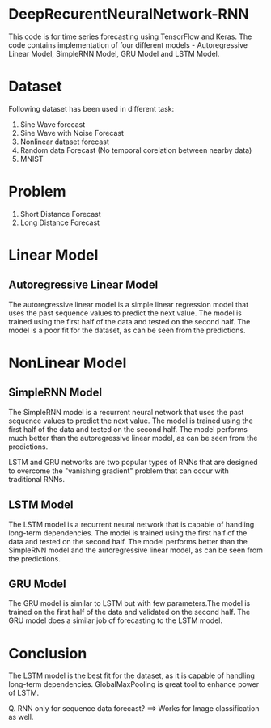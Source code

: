 # DeepRecurentNeuralNetwork-RNN

This code is for time series forecasting using TensorFlow and Keras. 
The code contains implementation of four different models - Autoregressive Linear Model, SimpleRNN Model, GRU Model and LSTM Model.

# Dataset
Following dataset has been used in different task:
1. Sine Wave forecast
2. Sine Wave with Noise Forecast
3. Nonlinear dataset forecast
4. Random data Forecast (No temporal corelation between nearby data)
5. MNIST

# Problem
1. Short Distance Forecast
2. Long Distance Forecast

# Linear Model
## Autoregressive Linear Model
The autoregressive linear model is a simple linear regression model that uses the past sequence values to predict the next value. The model is trained using the first half of the data and tested on the second half. The model is a poor fit for the dataset, as can be seen from the predictions.

# NonLinear Model
## SimpleRNN Model
The SimpleRNN model is a recurrent neural network that uses the past sequence values to predict the next value. The model is trained using the first half of the data and tested on the second half. The model performs much better than the autoregressive linear model, as can be seen from the predictions.

LSTM and GRU networks are two popular types of RNNs that are designed to overcome the "vanishing gradient" problem that can occur with traditional RNNs.

## LSTM Model
The LSTM model is a recurrent neural network that is capable of handling long-term dependencies. The model is trained using the first half of the data and tested on the second half. The model performs better than the SimpleRNN model and the autoregressive linear model, as can be seen from the predictions.

## GRU Model
The GRU model is similar to LSTM but with few parameters.The model is trained on the first half of the data and validated on the second half. The GRU model does a similar job of forecasting to the LSTM model.

# Conclusion
The LSTM model is the best fit for the dataset, as it is capable of handling long-term dependencies.
GlobalMaxPooling is great tool to enhance power of LSTM.

Q. RNN only for sequence data forecast?
==> Works for Image classification as well.

